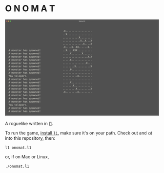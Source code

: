 # O N O M A T

<img src="/screenshot.png" width="600">

A roguelike written in [l1](https://github.com/eigenhombre/l1/).

To run the game, [install
`l1`](https://github.com/eigenhombre/l1/#setup), make sure it's on
your path.  Check out and `cd` into this repository, then:

    l1 onomat.l1

or, if on Mac or Linux,

    ./onomat.l1
